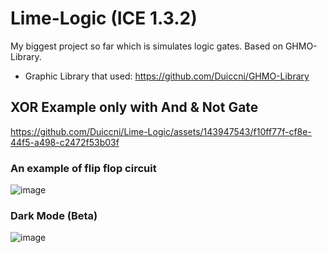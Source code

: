 # Lime-Logic (ICE 1.3.2)
My biggest project so far which is simulates logic gates. Based on GHMO-Library.

* Graphic Library that used: https://github.com/Duiccni/GHMO-Library

## XOR Example only with And & Not Gate
https://github.com/Duiccni/Lime-Logic/assets/143947543/f10ff77f-cf8e-44f5-a498-c2472f53b03f

### An example of flip flop circuit
![image](https://github.com/Duiccni/Lime-Logic/assets/143947543/f0e53474-a04e-4f27-904e-b9fb304e8222)

### Dark Mode (Beta)
![image](https://github.com/Duiccni/Lime-Logic/assets/143947543/2cb013dc-b592-44a7-8a8f-c8a0e7e2c98c)
